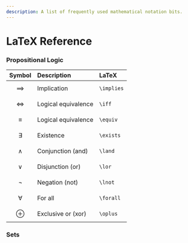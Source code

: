 ```yaml
---
description: A list of frequently used mathematical notation bits.
---
```


# LaTeX Reference

### Propositional Logic

| Symbol | Description | LaTeX |
| :--- | :--- | :--- |
| $$\implies$$ | Implication | `\implies` |
| $$\iff$$ | Logical equivalence | `\iff` |
| $$\equiv$$ | Logical equivalence | `\equiv` |
| $$\exists$$ | Existence | `\exists` |
| $$\land$$ | Conjunction \(and\) | `\land` |
| $$\lor$$ | Disjunction \(or\) | `\lor` |
| $$\lnot$$ | Negation \(not\) | `\lnot` |
| $$\forall$$ | For all | `\forall` |
| $$\oplus$$ | Exclusive or \(xor\) | `\oplus` |

### Sets




